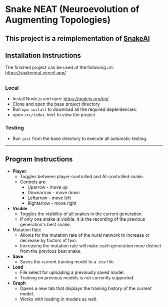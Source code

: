 # Snake NEAT (Neuroevolution of Augmenting Topologies)

This project is a reimplementation of [SnakeAI](https://github.com/greerviau/SnakeAI)
---

## Installation Instructions


The finished project can be used at the following url: https://snakeneat.vercel.app/
## 


### Local
* Install Node.js and npm: https://nodejs.org/en/
* Clone and open the base project directory
* Run ```npm install``` to download all the required dependencies.
* open ```src/index.html``` to view the project

### Testing
* Run ```jest``` from the base directory to execute all automatic testing.

---

## Program Instructions

* **Player**:
  * Toggles between player-controlled and AI-controlled snake.
  * Controls are:
    * Uparrow - move up
    * Downarrow - move down
    * Leftarrow - move left
    * Rightarrow - move right
* **Visible**
  * Toggles the visibility of all snakes in the current generation.
  * If only one snake is visible, it is the recording of the previous generation's best snake.
* Mutation Rate
  * Allows for the mutation rate of the nural network to increase or decrease by factors of two.
  * Increasing the mutation rate will make each generation more distinct from the previous best snake.
* **Save**
  * Saves the current training model to a .csv file.
* **Load**
  * File select for uploading a previously saved model.
  * Training on previous models is not currently supported.
* **Graph**
  * Opens a new tab that displays the training history of the current model.
  * Works with loading in models as well.
